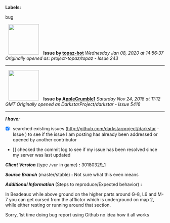 **Labels:**

bug



<a href="https://github.com/topaz-bot"><img src="https://avatars3.githubusercontent.com/u/59651103?v=4" width="96" height="96" hspace="10"></img></a> **Issue by [topaz-bot](https://github.com/topaz-bot)**
_Wednesday Jan 08, 2020 at 14:56:37_
_Originally opened as: project-topaz/topaz - Issue 243_

----

<a href="https://github.com/AppleCrumble1"><img src="https://avatars3.githubusercontent.com/u/45308457?v=4"  width="96" height="96" hspace="10"></img></a> **Issue by [AppleCrumble1](https://github.com/AppleCrumble1)**
_Saturday Nov 24, 2018 at 11:12 GMT_
_Originally opened as DarkstarProject/darkstar - Issue 5416_

----

<!-- place 'x' mark between square [] brackets to checkmark box -->

**_I have:_**

- [x] searched existing issues (http://github.com/darkstarproject/darkstar - Issue ) to see if the issue I am posting has already been addressed or opened by another contributor
- [] checked the commit log to see if my issue has been resolved since my server was last updated


<!-- Issues will be closed without being looked into if the following information is missing (unless its not applicable). -->

**_Client Version_** (type `/ver` in game) **:** 30180329_1


**_Source Branch_** (master/stable) **:** Not sure what this even means


<!-- If there is a server you know we can reproduce this on right now, please mention it here. -->
**_Additional Information_** (Steps to reproduce/Expected behavior) **:** 

In Beadeaux while above ground on the higher parts around G-8, L6 and M-7 you can get cursed from the afflictor which is underground on map 2, while either resting or running around that section.

Sorry, 1st time doing bug report using Github no idea how it all works


